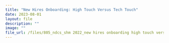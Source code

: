 ```yaml
---
title: "New Hires Onboarding: High Touch Versus Tech Touch"
date: 2023-08-01
layout: file
description: ""
image: ""
file_url: /files/805_ndcs_shm 2022_new hires onboarding high touch versus tech touch.pdf
---
```

